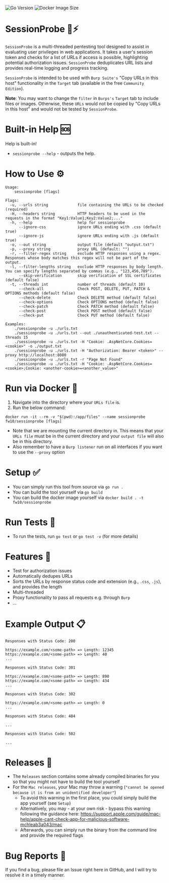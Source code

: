 ![Go Version](https://img.shields.io/github/go-mod/go-version/dub-flow/sessionprobe)
![Docker Image Size](https://img.shields.io/docker/image-size/fw10/sessionprobe/latest)

# SessionProbe 🚀⚡

`SessionProbe` is a multi-threaded pentesting tool designed to assist in evaluating user privileges in web applications. It takes a user's session token and checks for a list of URLs if access is possible, highlighting potential authorization issues. `SessionProbe` deduplicates URL lists and provides real-time logging and progress tracking.

`SessionProbe` is intended to be used with `Burp Suite's` "Copy URLs in this host" functionality in the `Target` tab (available in the free `Community Edition`). 

**Note**: You may want to change the `filter` in `Burps's` `Target` tab to include files or images. Otherwise, these `URLs` would not be copied by "Copy URLs in this host" and would not be tested by `SessionProbe`.

# Built-in Help 🆘

Help is built-in!

- `sessionprobe --help` - outputs the help.

# How to Use ⚙

```text
Usage:
    sessionprobe [flags]

Flags:
  -u, --urls string             file containing the URLs to be checked (required)
  -H, --headers string          HTTP headers to be used in the requests in the format "Key1:Value1;Key2:Value2;..."
  -h, --help                    help for sessionprobe
      --ignore-css              ignore URLs ending with .css (default true)
      --ignore-js               ignore URLs ending with .js (default true)
  -o, --out string              output file (default "output.txt")
  -p, --proxy string            proxy URL (default: "")
  -r, --filter-regex string     exclude HTTP responses using a regex. Responses whose body matches this regex will not be part of the output.
  -l, --filter-lengths string   exclude HTTP responses by body length. You can specify lengths separated by commas (e.g., "123,456,789").
      --skip-verification       skip verification of SSL certificates (default false)
  -t, --threads int             number of threads (default 10)
      --check-all               Check POST, DELETE, PUT, PATCH & OPTIONS methods (default false)
      --check-delete            Check DELETE method (default false)
      --check-options           Check OPTIONS method (default false)
      --check-patch             Check PATCH method (default false)
      --check-post              Check POST method (default false)
      --check-put               Check PUT method (default false)

Examples:
    ./sessionprobe -u ./urls.txt
    ./sessionprobe -u ./urls.txt --out ./unauthenticated-test.txt --threads 15
    ./sessionprobe -u ./urls.txt -H "Cookie: .AspNetCore.Cookies=<cookie>" -o ./output.txt
    ./sessionprobe -u ./urls.txt -H "Authorization: Bearer <token>" --proxy http://localhost:8080
    ./sessionprobe -u ./urls.txt -r "Page Not Found"
    ./sessionprobe -u ./urls.txt -H "Cookie: .AspNetCore.Cookies=<cookie>;Cookie: <another-cookie>=<another_value>"
```

# Run via Docker 🐳

1. Navigate into the directory where your `URLs file` is.
2. Run the below command:
```text
docker run -it --rm -v "$(pwd):/app/files" --name sessionprobe fw10/sessionprobe [flags]
```
  - Note that we are mounting the current directory in. This means that your `URLs file` must be in the current directory and your `output file` will also be in this directory.
  - Also remember to have a `Burp listener` run on all interfaces if you want to use the `--proxy` option

# Setup ✅

- You can simply run this tool from source via `go run .` 
- You can build the tool yourself via `go build`
- You can build the docker image yourself via `docker build . -t fw10/sessionprobe`

# Run Tests 🧪

- To run the tests, run `go test` or `go test -v` (for more details)

# Features 🔎 

- Test for authorization issues
- Automatically dedupes URLs
- Sorts the URLs by response status code and extension (e.g., `.css`, `.js`), and provides the length
- Multi-threaded
- Proxy functionality to pass all requests e.g. through `Burp`
- ...

# Example Output 📋

```
Responses with Status Code: 200

https://example.com/<some-path> => Length: 12345
https://example.com/<some-path> => Length: 40
...

Responses with Status Code: 301

https://example.com/<some-path> => Length: 890
https://example.com/<some-path> => Length: 434
...

Responses with Status Code: 302

https://example.com/<some-path> => Length: 0
...

Responses with Status Code: 404

...

Responses with Status Code: 502

...

```

# Releases 🔑 

- The `Releases` section contains some already compiled binaries for you so that you might not have to build the tool yourself
- For the `Mac releases`, your Mac may throw a warning (`"cannot be opened because it is from an unidentified developer"`)
    - To avoid this warning in the first place, you could simply build the app yourself (see `Setup`)
    - Alternatively, you may - at your own risk - bypass this warning following the guidance here: https://support.apple.com/guide/mac-help/apple-cant-check-app-for-malicious-software-mchleab3a043/mac
    - Afterwards, you can simply run the binary from the command line and provide the required flags

# Bug Reports 🐞

If you find a bug, please file an Issue right here in GitHub, and I will try to resolve it in a timely manner.
